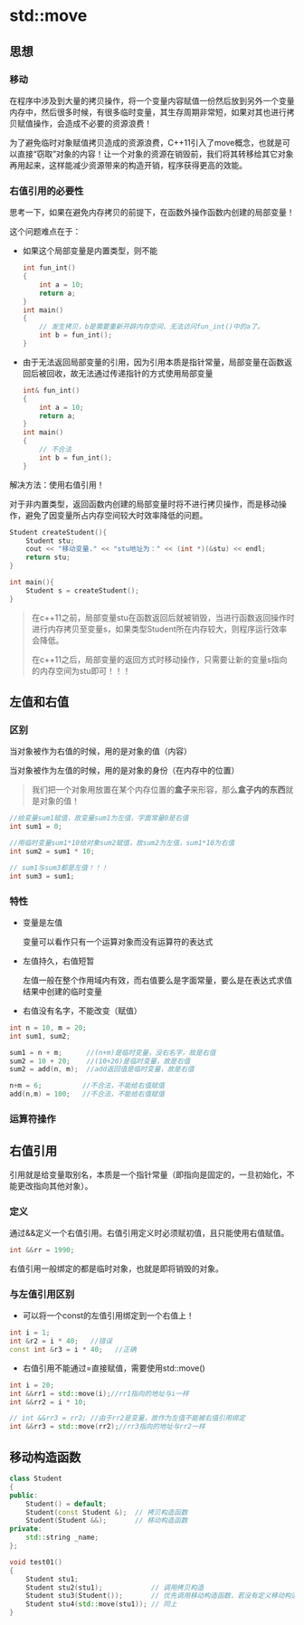 # std::move

## 思想

### 移动

在程序中涉及到大量的拷贝操作，将一个变量内容赋值一份然后放到另外一个变量内存中，然后很多时候，有很多临时变量，其生存周期非常短，如果对其也进行拷贝赋值操作，会造成不必要的资源浪费！

为了避免临时对象赋值拷贝造成的资源浪费，C++11引入了move概念，也就是可以直接“窃取”对象的内容！让一个对象的资源在销毁前，我们将其转移给其它对象再用起来，这样能减少资源带来的构造开销，程序获得更高的效能。

### 右值引用的必要性

思考一下，如果在避免内存拷贝的前提下，在函数外操作函数内创建的局部变量！

这个问题难点在于：

- 如果这个局部变量是内置类型，则不能

  ```c++
  int fun_int()
  {
      int a = 10;
      return a;
  }
  int main()
  {
      // 发生拷贝，b是需要重新开辟内存空间，无法访问fun_int()中的a了。
      int b = fun_int(); 
  }
  ```

- 由于无法返回局部变量的引用，因为引用本质是指针常量，局部变量在函数返回后被回收，故无法通过传递指针的方式使用局部变量

  ```c++
  int& fun_int()
  {
      int a = 10;
      return a;
  }
  int main()
  {
      // 不合法
      int b = fun_int(); 
  }
  ```



解决方法：使用右值引用！

对于非内置类型，返回函数内创建的局部变量时将不进行拷贝操作，而是移动操作，避免了因变量所占内存空间较大时效率降低的问题。

```c++
Student createStudent(){
    Student stu;
    cout << "移动变量." << "stu地址为：" << (int *)(&stu) << endl;
    return stu;
}

int main(){
    Student s = createStudent();
}
```

> 在c++11之前，局部变量stu在函数返回后就被销毁，当进行函数返回操作时进行内存拷贝至变量s，如果类型Student所在内存较大，则程序运行效率会降低。
>
> 在c++11之后，局部变量的返回方式时移动操作，只需要让新的变量s指向的内存空间为stu即可！！！

## 左值和右值

### 区别

当对象被作为右值的时候，用的是对象的值（内容）

当对象被作为左值的时候，用的是对象的身份（在内存中的位置）

> 我们把一个对象用放置在某个内存位置的**盒子**来形容，那么**盒子内的东西**就是对象的值！

```c++
//给变量sum1赋值，故变量sum1为左值，字面常量0是右值
int sum1 = 0;

//用临时变量sum1*10给对象sum2赋值，故sum2为左值，sum1*10为右值
int sum2 = sum1 * 10;  

// sum1与sum3都是左值！！！
int sum3 = sum1;
```

### 特性

- 变量是左值

  变量可以看作只有一个运算对象而没有运算符的表达式

- 左值持久，右值短暂

  左值一般在整个作用域内有效，而右值要么是字面常量，要么是在表达式求值结果中创建的临时变量

- 右值没有名字，不能改变（赋值）

```c++
int n = 10, m = 20;
int sum1, sum2;

sum1 = n + m;      //(n+m)是临时变量，没右名字，故是右值
sum2 = 10 + 20;    //(10+20)是临时变量，故是右值
sum2 = add(n, m);  //add返回值是临时变量，故是右值

n+m = 6;          //不合法，不能给右值赋值
add(n,m) = 100;   //不合法，不能给右值赋值
```

### 运算符操作



## 右值引用

引用就是给变量取别名，本质是一个指针常量（即指向是固定的，一旦初始化，不能更改指向其他对象）。

### 定义

通过&&定义一个右值引用。右值引用定义时必须赋初值，且只能使用右值赋值。

```c++
int &&rr = 1990;
```

右值引用一般绑定的都是临时对象，也就是即将销毁的对象。

### 与左值引用区别

- 可以将一个const的左值引用绑定到一个右值上！

```c++
int i = 1;
int &r2 = i * 40;   //错误
const int &r3 = i * 40;   //正确
```

- 右值引用不能通过=直接赋值，需要使用std::move()

```c++
int i = 20;
int &&rr1 = std::move(i);//rr1指向的地址与i一样
int &&rr2 = i * 10;

// int &&rr3 = rr2; //由于rr2是变量，故作为左值不能被右值引用绑定
int &&rr3 = std::move(rr2);//rr3指向的地址与rr2一样
```





## 移动构造函数

```c++
class Student
{
public:
    Student() = default;
    Student(const Student &);  // 拷贝构造函数
    Student(Student &&);       // 移动构造函数
private:
    std::string _name;
};

void test01()
{
    Student stu1;
    Student stu2(stu1);            // 调用拷贝构造
    Student stu3(Student());       // 优先调用移动构造函数，若没有定义移动构造，则调用拷贝构造（参数必须是const &）
    Student stu4(std::move(stu1)); // 同上
}
```

